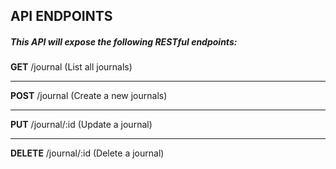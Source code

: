## API ENDPOINTS

##### This API will expose the following RESTful endpoints:





**GET** /journal		(List all journals)

----------

**POST** /journal		(Create a new journals)

----------

**PUT** /journal/:id		(Update a journal)

----------

**DELETE** /journal/:id		(Delete a journal)


